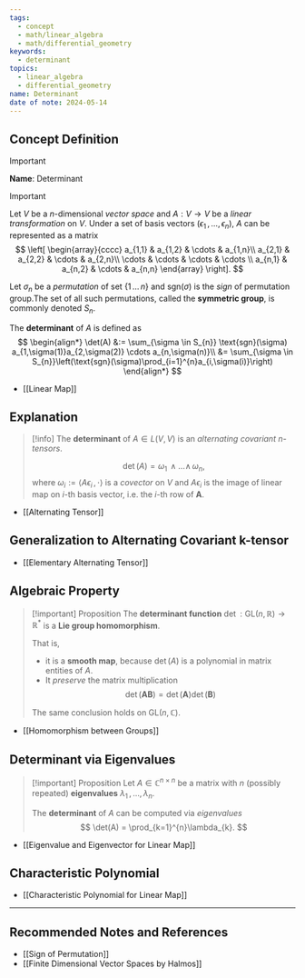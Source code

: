 ```yaml
---
tags:
  - concept
  - math/linear_algebra
  - math/differential_geometry
keywords:
  - determinant
topics:
  - linear_algebra
  - differential_geometry
name: Determinant
date of note: 2024-05-14
---
```


## Concept Definition

>[!important]
>**Name**: Determinant

>[!important]
>Let $V$ be a $n$-dimensional *vector space* and $A: V \to V$ be a *linear transformation* on $V$. Under a set of basis vectors $(\epsilon_{1} \,{,}\ldots{,}\, \epsilon_{n})$, $A$ can be represented as a matrix
>$$
>\left[
>\begin{array}{cccc}
> a_{1,1} & a_{1,2} & \cdots & a_{1,n}\\ 
> a_{2,1} & a_{2,2} & \cdots & a_{2,n}\\ 
> \cdots & \cdots & \cdots & \cdots  \\ 
> a_{n,1} & a_{n,2} & \cdots & a_{n,n}
> \end{array}
\right].
>$$
>
>
>Let $\sigma_{n}$ be a *permutation* of set $\{1 \,{}\ldots{}\, n\}$ and $\text{sgn}(\sigma)$ is the *sign* of permutation group.The set of all such permutations, called the **symmetric group**, is commonly denoted $S_{n}$.
>
>The **determinant** of $A$ is defined as 
>$$
>\begin{align*}
>\det(A) &:= \sum_{\sigma \in S_{n}} \text{sgn}(\sigma) a_{1,\sigma(1)}a_{2,\sigma(2)} \cdots a_{n,\sigma(n)}\\
>&= \sum_{\sigma \in S_{n}}\left(\text{sgn}(\sigma)\prod_{i=1}^{n}a_{i,\sigma(i)}\right) 
\end{align*}
>$$

- [[Linear Map]]
## Explanation

>[!info]
>The **determinant** of $A \in L(V, V)$ is an *alternating covariant n-tensors*.
>
>$$
>\det(A) = \omega_{1} \,{\wedge}\ldots{\wedge}\,\omega_{n}, 
>$$
>where $\omega_{i} := \left\langle  A\epsilon_{i}\,,\, \cdot   \right\rangle$ is a *covector* on $V$ and $A\epsilon_{i}$ is the image of linear map on $i$-th basis vector, i.e. the $i$-th row of $\boldsymbol{A}$.


- [[Alternating Tensor]]

## Generalization to Alternating Covariant k-tensor

- [[Elementary Alternating Tensor]]

## Algebraic Property

>[!important] Proposition
>The **determinant function** $\det: \text{GL}(n, \mathbb{R}) \to \mathbb{R}^{*}$ is a **Lie group homomorphism**.
>
>That is, 
>- it is a  **smooth map**, because $\det(A)$ is a polynomial in matrix entities of $A$.
>- It *preserve* the matrix multiplication
>  $$
>  \det(\boldsymbol{AB}) = \det(\boldsymbol{A})\det(\boldsymbol{B})
> $$
> 
>The same conclusion holds on $\text{GL}(n, \mathbb{C})$. 

- [[Homomorphism between Groups]]


## Determinant via Eigenvalues

>[!important] Proposition
>Let $A\in \mathbb{C}^{n\times n}$ be a matrix with $n$ (possibly repeated) **eigenvalues** $\lambda_{1} \,{,}\ldots{,}\,\lambda_{n}$. 
>
>The **determinant** of $A$ can be computed via *eigenvalues* 
>$$
>\det(A) = \prod_{k=1}^{n}\lambda_{k}.
>$$

- [[Eigenvalue and Eigenvector for Linear Map]]

## Characteristic Polynomial 

- [[Characteristic Polynomial for Linear Map]]





-----------
##  Recommended Notes and References


- [[Sign of Permutation]]
- [[Finite Dimensional Vector Spaces by Halmos]]